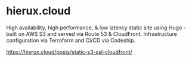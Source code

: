 # hierux.cloud
High availability, high performance, &amp; low latency static site using Hugo - built on AWS S3 and served via Route 53 &amp; CloudFront. Infrastructure configuration via Terraform and CI/CD via Codeship.

https://hierux.cloud/posts/static-s3-ssl-cloudfront/
